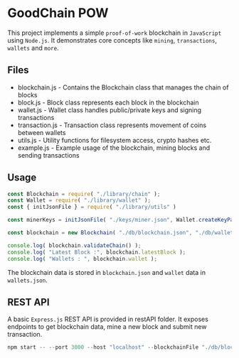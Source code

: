 # GoodChain POW

This project implements a simple `proof-of-work` blockchain in `JavaScript` using `Node.js`. It demonstrates core concepts like `mining`, `transactions`, `wallets` and `more`.

## Files

* blockchain.js - Contains the Blockchain class that manages the chain of blocks
* block.js - Block class represents each block in the blockchain
* wallet.js - Wallet class handles public/private keys and signing transactions
* transaction.js - Transaction class represents movement of coins between wallets
* utils.js - Utility functions for filesystem access, crypto hashes etc.
* example.js - Example usage of the blockchain, mining blocks and sending transactions

## Usage

```js
const Blockchain = require( "./library/chain" );
const Wallet = require( "./library/wallet" );
const { initJsonFile } = require( "./library/utils" )

const minerKeys = initJsonFile( "./keys/miner.json", Wallet.createKeyPair() );

const blockchain = new Blockchain( "./db/blockchain.json", "./db/wallets.json", "GoodChain", minerKeys );

console.log( blockchain.validateChain() );
console.log( "Latest Block :", blockchain.latestBlock );
console.log( "Wallets : ", blockchain.wallet );
```

The blockchain data is stored in `blockchain.json` and `wallet` data in `wallets.json`.

## REST API

A basic `Express.js` REST API is provided in restAPI folder. It exposes endpoints to get blockchain data, mine a new block and submit new transaction.

```js
npm start -- --port 3000 --host "localhost" --blockchainFile "./db/blockchain.json" --walletsFile "./db/wallets.json" --minerKeysFile "./keys/miner.json" --blockchainArg "GoodChain"
```
